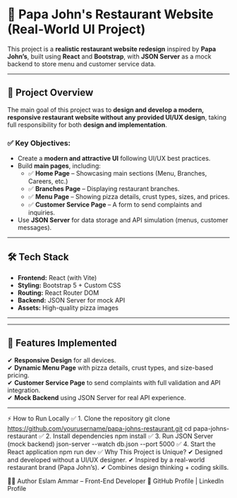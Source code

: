 # 🍕 Papa John's Restaurant Website (Real-World UI Project)

This project is a **realistic restaurant website redesign** inspired by **Papa John’s**, built using **React** and **Bootstrap**, with **JSON Server** as a mock backend to store menu and customer service data.

---

## 📌 Project Overview
The main goal of this project was to **design and develop a modern, responsive restaurant website without any provided UI/UX design**, taking full responsibility for both **design and implementation**.

### ✅ Key Objectives:
- Create a **modern and attractive UI** following UI/UX best practices.
- Build **main pages**, including:
  - ✅ **Home Page** – Showcasing main sections (Menu, Branches, Careers, etc.)
  - ✅ **Branches Page** – Displaying restaurant branches.
  - ✅ **Menu Page** – Showing pizza details, crust types, sizes, and prices.
  - ✅ **Customer Service Page** – A form to send complaints and inquiries.
- Use **JSON Server** for data storage and API simulation (menus, customer messages).

---

## 🛠 Tech Stack
- **Frontend:** React (with Vite)
- **Styling:** Bootstrap 5 + Custom CSS
- **Routing:** React Router DOM
- **Backend:** JSON Server for mock API
- **Assets:** High-quality pizza images

---


---

## 🚀 Features Implemented
✔ **Responsive Design** for all devices.  
✔ **Dynamic Menu Page** with pizza details, crust types, and size-based pricing.  
✔ **Customer Service Page** to send complaints with full validation and API integration.  
✔ **Mock Backend** using JSON Server for real API experience.  

---


⚡ How to Run Locally
✅ 1. Clone the repository
git clone https://github.com/yourusername/papa-johns-restaurant.git
cd papa-johns-restaurant
✅ 2. Install dependencies
npm install
✅ 3. Run JSON Server (mock backend)
json-server --watch db.json --port 5000
✅ 4. Start the React application
npm run dev
✅ Why This Project is Unique?
✔ Designed and developed without a UI/UX designer.
✔ Inspired by a real-world restaurant brand (Papa John’s).
✔ Combines design thinking + coding skills.

👨‍💻 Author
Eslam Ammar – Front-End Developer
📌 GitHub Profile | LinkedIn Profile



